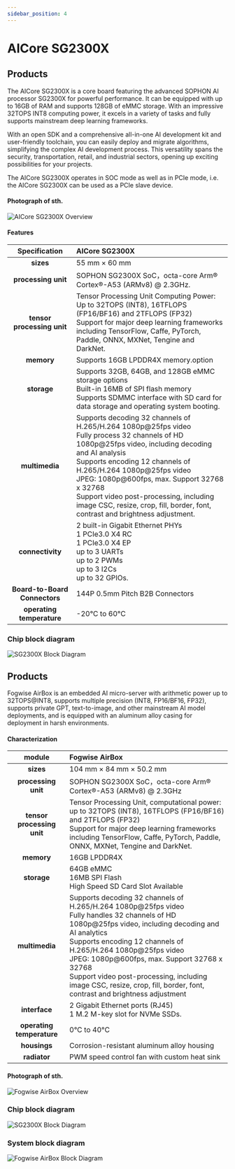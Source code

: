 ```yaml
---
sidebar_position: 4
---
```


# AICore SG2300X

<Tabs queryString="target">
  <TabItem value="AICore SG2300X" label="AICore SG2300X">

## Products

The AICore SG2300X is a core board featuring the advanced SOPHON AI processor SG2300X for powerful performance. It can be equipped with up to 16GB of RAM and supports 128GB of eMMC storage. With an impressive 32TOPS INT8 computing power, it excels in a variety of tasks and fully supports mainstream deep learning frameworks.

With an open SDK and a comprehensive all-in-one AI development kit and user-friendly toolchain, you can easily deploy and migrate algorithms, simplifying the complex AI development process. This versatility spans the security, transportation, retail, and industrial sectors, opening up exciting possibilities for your projects.

The AICore SG2300X operates in SOC mode as well as in PCIe mode, i.e. the AICore SG2300X can be used as a PCIe slave device.

#### Photograph of sth.

![AICore SG2300X Overview](/img/aicore-sg2300x/mark_aicore_sg2300x.webp)

#### Features

|         Specification         | AICore SG2300X                                                                                                                                                                                                                                                                                                                                                                                                  |
| :---------------------------: | :-------------------------------------------------------------------------------------------------------------------------------------------------------------------------------------------------------------------------------------------------------------------------------------------------------------------------------------------------------------------------------------------------------------- |
|           **sizes**           | 55 mm × 60 mm                                                                                                                                                                                                                                                                                                                                                                                                   |
|      **processing unit**      | SOPHON SG2300X SoC，octa-core Arm® Cortex®-A53 (ARMv8) @ 2.3GHz.                                                                                                                                                                                                                                                                                                                                              |
|  **tensor processing unit**   | Tensor Processing Unit Computing Power: Up to 32TOPS (INT8), 16TFLOPS (FP16/BF16) and 2TFLOPS (FP32)<br/>Support for major deep learning frameworks including TensorFlow, Caffe, PyTorch, Paddle, ONNX, MXNet, Tengine and DarkNet.                                                                                                                                                                             |
|          **memory**           | Supports 16GB LPDDR4X memory.option                                                                                                                                                                                                                                                                                                                                                                             |
|          **storage**          | Supports 32GB, 64GB, and 128GB eMMC storage options<br/>Built-in 16MB of SPI flash memory<br/>Supports SDMMC interface with SD card for data storage and operating system booting.                                                                                                                                                                                                                              |
|        **multimedia**         | Supports decoding 32 channels of H.265/H.264 1080p@25fps video <br/>Fully process 32 channels of HD 1080p@25fps video, including decoding and AI analysis<br/> Supports encoding 12 channels of H.265/H.264 1080p@25fps video<br/>JPEG: 1080p@600fps, max. Support 32768 x 32768 <br/>Support video post-processing, including image CSC, resize, crop, fill, border, font, contrast and brightness adjustment. |
|       **connectivity**        | 2 built-in Gigabit Ethernet PHYs <br/> 1 PCIe3.0 X4 RC <br/> 1 PCIe3.0 X4 EP <br/> up to 3 UARTs <br/> up to 2 PWMs <br/> up to 3 I2Cs <br/> up to 32 GPIOs.                                                                                                                                                                                                                                                    |
| **Board-to-Board Connectors** | 144P 0.5mm Pitch B2B Connectors                                                                                                                                                                                                                                                                                                                                                                                 |
|   **operating temperature**   | -20°C to 60°C                                                                                                                                                                                                                                                                                                                                                                                                   |

### Chip block diagram

![SG2300X Block Diagram](/img/aicore-sg2300x/sg2300x-block-diagram.webp)

</TabItem>

<TabItem value=" Fogwise AirBox" label=" Fogwise AirBox">

## Products

Fogwise AirBox is an embedded AI micro-server with arithmetic power up to 32TOPS@INT8, supports multiple precision (INT8, FP16/BF16, FP32), supports private GPT, text-to-image, and other mainstream AI model deployments, and is equipped with an aluminum alloy casing for deployment in harsh environments.

#### Characterization

|           module           | Fogwise AirBox                                                                                                                                                                                                                                                                                                                                                                                                |
| :------------------------: | :------------------------------------------------------------------------------------------------------------------------------------------------------------------------------------------------------------------------------------------------------------------------------------------------------------------------------------------------------------------------------------------------------------ |
|         **sizes**          | 104 mm × 84 mm × 50.2 mm                                                                                                                                                                                                                                                                                                                                                                                      |
|    **processing unit**     | SOPHON SG2300X SoC，octa-core Arm® Cortex®-A53 (ARMv8) @ 2.3GHz                                                                                                                                                                                                                                                                                                                                             |
| **tensor processing unit** | Tensor Processing Unit, computational power: up to 32TOPS (INT8), 16TFLOPS (FP16/BF16) and 2TFLOPS (FP32)<br/>Support for major deep learning frameworks including TensorFlow, Caffe, PyTorch, Paddle, ONNX, MXNet, Tengine and DarkNet.                                                                                                                                                                      |
|         **memory**         | 16GB LPDDR4X                                                                                                                                                                                                                                                                                                                                                                                                  |
|        **storage**         | 64GB eMMC<br/>16MB SPI Flash<br/>High Speed SD Card Slot Available                                                                                                                                                                                                                                                                                                                                            |
|       **multimedia**       | Supports decoding 32 channels of H.265/H.264 1080p@25fps video<br/>Fully handles 32 channels of HD 1080p@25fps video, including decoding and AI analytics<br/>Supports encoding 12 channels of H.265/H.264 1080p@25fps video <br/>JPEG: 1080p@600fps, max. Support 32768 x 32768<br/>Support video post-processing, including image CSC, resize, crop, fill, border, font, contrast and brightness adjustment |
|       **interface**        | 2 Gigabit Ethernet ports (RJ45)<br/>1 M.2 M-key slot for NVMe SSDs.                                                                                                                                                                                                                                                                                                                                           |
| **operating temperature**  | 0°C to 40°C                                                                                                                                                                                                                                                                                                                                                                                                   |
|        **housings**        | Corrosion-resistant aluminum alloy housing                                                                                                                                                                                                                                                                                                                                                                    |
|        **radiator**        | PWM speed control fan with custom heat sink                                                                                                                                                                                                                                                                                                                                                                   |

#### Photograph of sth.

![Fogwise AirBox Overview](/img/airbox/radxa_fogwise_airbox.webp)

### Chip block diagram

![SG2300X Block Diagram](/img/aicore-sg2300x/sg2300x-block-diagram.webp)

### System block diagram

![Fogwise AirBox Block Diagram](/img/airbox/airbox-block-diagram.webp)

</TabItem>

</Tabs>

